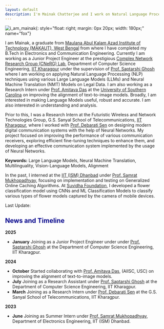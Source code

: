 ```yaml
---
layout: default
description: I'm Mainak Chatterjee and I work on Natural Language Processing. More details inside!
---
```


<!-- (comment) the image below can be found in img folder of this very project-->
![i_am_mainak](./img/people/me.jpg){: style="float: right; margin: 0px 20px; width: 180px;" name="fox"}


I am Mainak, a graduate from [Maulana Abul Kalam Azad Institute of Technology (MAKAUT), West Bengal](https://makautwb.ac.in/) from where I have completed my B.Tech in Electronics and Communication Engineering. Currently I am working as a Junior Project Engineer at the prestigious [Complex Network Research Group (CNeRG) Lab](https://cnerg-iitkgp.github.io/), Department of Computer Science Engineering, [IIT Kharagpur](https://www.iitkgp.ac.in/) under the supervision of [Prof. Saptarshi Ghosh](https://sites.google.com/site/saptarshighosh/) where I am working on applying Natural Language Processing (NLP) techniques using various Large Language Models (LLMs) and Neural Machine Translation (NMT) Models on Legal Data. I am also working as a Research Intern under [Prof. Amitava Das](https://sam.research.sc.edu/uscera/facultyExpertise/cv/43377) at the [University of Southern Carolina](https://sc.edu/) on improving the alignment of text-to-image models. Broadly, I am interested in making Language Models useful, robust and accurate. I am also interested in understanding and analysis.

Prior to this, I was a Research Intern at the Futuristic Wireless and Network Technologies Group, G.S. Sanyal School of Telecommunications, [IIT Kharagpur](https://www.iitkgp.ac.in/), where I worked with [Prof. Debarati Sen](https://sites.google.com/view/debarati-sen) on designing modern digital communication systems with the help of Neural Networks. My project focused on improving the performance of various communication receivers, exploring efficient fine-tuning techniques to enhance them, and developing an effective communication system implemented by the usage of Neural Networks.

**Keywords:** Large Language Models, Neural Machine Translation, Multilinguality, Vision-Language Models, Alignment

In the past, I interned at the [IIT (ISM) Dhanbad](https://www.iitism.ac.in/) under [Prof. Samrat Mukhopadhyay](https://sites.google.com/view/samratspace/home?authuser=0), focusing on implementation and testing on Generalized Online Caching Algorithms. At [Suvidha Foundation](https://suvidhafoundationedutech.org/), I developed a flower classification model using CNNs and ML Classification Models to classify various types of flower models captured by the camera of mobile devices.

Last Update:

## <span style="color:darkblue">News and Timeline </span>
**2025**
* **January** Joining as a Junior Project Engineer under under [Prof. Saptarshi Ghosh](https://sites.google.com/site/saptarshighosh/) at the Department of Computer Science Engineering, IIT Kharagpur.

**2024**
* **October** Started collaborating with [Prof. Amitava Das](https://sam.research.sc.edu/uscera/facultyExpertise/cv/43377), (AIISC, USC) on improving the alignment of text-to-image models.
* **July** Joining as a Research Assistant under [Prof. Saptarshi Ghosh](https://sites.google.com/site/saptarshighosh/) at the Department of Computer Science Engineering, IIT Kharagpur.
* **March** Joining as a Research Intern under [Prof. Debarati Sen](https://sites.google.com/view/debarati-sen) at the G.S. Sanyal School of Telecommunications, IIT Kharagpur.

**2023**
* **June**  Joining as Summer Intern under [Prof. Samrat Mukhopadhyay](https://sites.google.com/view/samratspace/home?authuser=0), Department of Electronics Engineering, IIT (ISM) Dhanbad.
